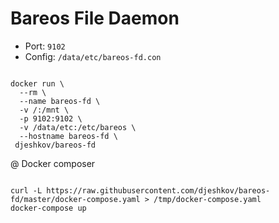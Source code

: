 # Bareos File Daemon

* Port: `9102`
* Config: `/data/etc/bareos-fd.con`

```

docker run \
  --rm \
  --name bareos-fd \
  -v /:/mnt \
  -p 9102:9102 \
  -v /data/etc:/etc/bareos \
  --hostname bareos-fd \
 djeshkov/bareos-fd

```


@ Docker composer

```

curl -L https://raw.githubusercontent.com/djeshkov/bareos-fd/master/docker-compose.yaml > /tmp/docker-compose.yaml
docker-compose up

```
